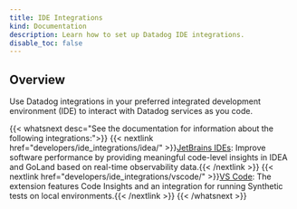 ```yaml
---
title: IDE Integrations
kind: Documentation
description: Learn how to set up Datadog IDE integrations.
disable_toc: false
---
```


## Overview

Use Datadog integrations in your preferred integrated development environment (IDE) to interact with Datadog services as you code.

{{< whatsnext desc="See the documentation for information about the following integrations:">}}
    {{< nextlink href="developers/ide_integrations/idea/" >}}<u>JetBrains IDEs</u>: Improve software performance by providing meaningful code-level insights in IDEA and GoLand based on real-time observability data.{{< /nextlink >}}
    {{< nextlink href="developers/ide_integrations/vscode/" >}}<u>VS Code</u>: The extension features Code Insights and an integration for running Synthetic tests on local environments.{{< /nextlink >}}
{{< /whatsnext >}}